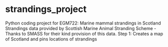 # strandings_project
Python coding project for EGM722: Marine mammal strandings in Scotland
Strandings data provided by Scottish Marine Animal Stranding Scheme - Thanks to SMASS for their kind provision of this data. 
Step 1: Creates a map of Scotland and pins locations of strandings
